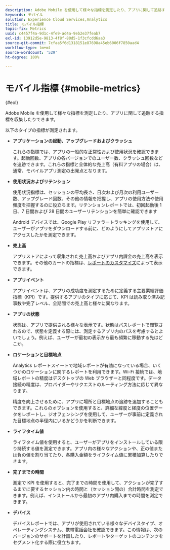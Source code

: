 ```yaml
---
description: Adobe Mobile を使用して様々な指標を測定したり、アプリに関して追跡する指標を収集したりできます。
keywords: モバイル
solution: Experience Cloud Services,Analytics
title: モバイル指標
topic-fix: Metrics
uuid: c4457f4a-9d1c-4fe9-ad4a-9eb2e37feab7
exl-id: 13912d5e-9813-4f8f-80d5-1f3cfcdd6aa3
source-git-commit: 7cfaa5f6d1318151e87698a45eb6006f7850aad4
workflow-type: tm+mt
source-wordcount: '529'
ht-degree: 100%

---
```


# モバイル指標 {#mobile-metrics}

{#eol}

Adobe Mobile を使用して様々な指標を測定したり、アプリに関して追跡する指標を収集したりできます。

以下のタイプの指標が測定されます。

* **アプリケーションの起動、アップグレードおよびクラッシュ**

   これらの指標では、アプリの一般的な正常性および使用状況を確認できます。起動回数、アプリの各バージョンでのユーザー数、クラッシュ回数などを追跡できます。これらの指標と全体的な売上高（有料アプリの場合）は、通常、モバイルアプリ測定の出発点となります。

* **使用状況およびリテンション**

   使用状況指標は、セッションの平均長さ、日次および月次の利用ユーザー数、アップグレード回数、その他の情報を把握し、アプリの使用方法や使用頻度を把握するのに役立ちます。リテンションレポートでは、初回起動後 1 日、7 日間および 28 日間のユーザーリテンションを簡単に確認できます

   Android デバイスでは、Google Play リファラートラッキングを使用して、ユーザーがアプリをダウンロードする前に、どのようにしてアプリストアにアクセスしたかを測定できます。

* **売上高**

   アプリストアによって収集された売上高およびアプリ内課金の売上高を表示できます。その他のカートの指標は、[レポートのカスタマイズ](/help/using/usage/reports-customize/reports-customize.md)によって表示できます。

* **アプリイベント**

   アプリイベントは、アプリの成功度を測定するために定義する主要業績評価指標（KPI）です。提供するアプリのタイプに応じて、KPI は読み取り済み記事数や完了レベル、全期間での売上高と様々に異なります。

* **アプリの状態**

   状態は、アプリで提供される様々な表示です。状態はパスレポートで閲覧されるので、状態を定義する際には、測定するアプリ内のパスを考慮するとよいでしょう。例えば、ユーザーが最初の表示から最も頻繁に移動する先はどこか。

* **ロケーションと目標地点**

   Analytics レポートスイートで地域レポートが有効になっている場合、いくつかのロケーションに関するレポートを利用できます。Wi-Fi 接続では、地域レポートの精度はデスクトップの Web ブラウザーと同程度です。データ接続の精度は、プロバイダーやリクエストのルーティング方法に応じて異なります。

   精度を向上させるために、アプリに場所と目標地点の追跡を追加することもできます。これらのオプションを使用すると、詳細な緯度と経度の位置データをレポートし、ジオフェンシングを使用して、ユーザーが事前に定義された目標地点の半径内にいるかどうかを判断できます。

* **ライフタイム値**

   ライフタイム値を使用すると、ユーザーがアプリをインストールしている限り持続する値を測定できます。アプリ内の様々なアクションや、正の値または負の値を割り当てたり、各購入金額をライフタイム値に累積加算したりできます。

* **完了までの時間**

   測定で KPI を使用すると、完了までの時間を使用して、アクションが完了するまでに要するセッション内の時間と（セッション間の）合計時間を測定できます。例えば、インストールから最初のアプリ内購入までの時間を測定できます。

* **デバイス**

   デバイスレポートでは、アプリが使用されている様々なデバイスタイプ、オペレーティングシステム、携帯電話会社を確認できます。この情報は、次のバージョンのサポートを計画したり、レポートやターゲットのコンテンツをセグメント化する際に役立ちます。
